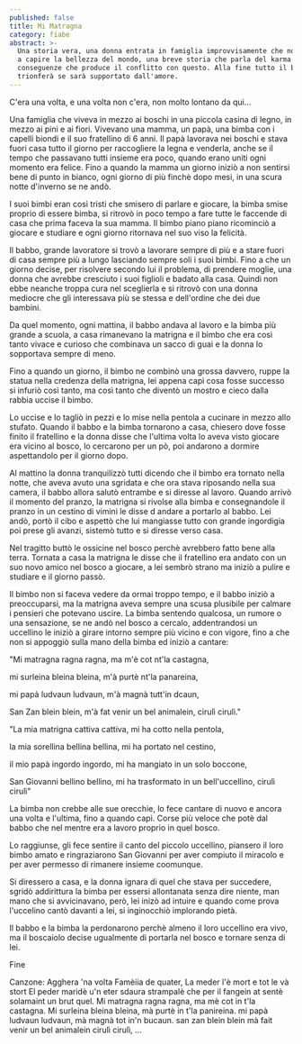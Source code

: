 ```yaml
---
published: false
title: Mi Matragna
category: fiabe
abstract: >-
  Una storia vera, una donna entrata in famiglia improvvisamente che non riesce
  a capire la bellezza del mondo, una breve storia che parla del karma e delle
  conseguenze che produce il conflitto con questo. Alla fine tutto il bene
  trionferà se sarà supportato dall'amore.
---
```


C'era una volta, e una volta non c'era, non molto lontano da qui...

Una famiglia che viveva in mezzo ai boschi in una piccola casina di legno, in mezzo ai pini e ai fiori.
Vivevano una mamma, un papà, una bimba con i capelli biondi e il suo fratellino di 6 anni.
Il papà lavorava nei boschi e stava fuori casa tutto il giorno per raccogliere la legna e venderla, anche se il tempo che passavano tutti insieme era poco, quando erano uniti ogni momento era felice. Fino a quando la mamma un giorno iniziò a non sentirsi bene di punto in bianco, ogni giorno di più finchè dopo mesi, in una scura notte d'inverno se ne andò.

I suoi bimbi eran così tristi che smisero di parlare e giocare, la bimba smise proprio di essere bimba, si ritrovò in poco tempo a fare tutte le faccende di casa che prima faceva la sua mamma.
Il bimbo piano piano ricominciò a giocare e studiare e ogni giorno ritornava nel suo viso la felicità.

Il babbo, grande lavoratore si trovò a lavorare sempre di più e a stare fuori di casa sempre più a lungo lasciando sempre soli i suoi bimbi. Fino a che un giorno decise, per risolvere secondo lui il problema, di prendere moglie, una donna che avrebbe cresciuto i suoi figlioli e badato alla casa. Quindi non ebbe neanche troppa cura nel sceglierla e si ritrovò con una donna mediocre che gli interessava più se stessa e dell'ordine che dei due bambini.

Da quel momento, ogni mattina, il babbo andava al lavoro e la bimba più grande a scuola, a casa rimanevano la matrigna e il bimbo che era così tanto vivace e curioso che combinava un sacco di guai e la donna lo sopportava sempre di meno.

Fino a quando un giorno, il bimbo ne combinò una grossa davvero, ruppe la statua nella credenza della matrigna, lei appena capì cosa fosse successo si infuriò così tanto, ma così tanto che diventò un mostro e cieco dalla rabbia uccise il bimbo.

Lo uccise e lo tagliò in pezzi e lo mise nella pentola a cucinare in mezzo allo stufato.
Quando il babbo e la bimba tornarono a casa, chiesero dove fosse finito il fratellino e la donna disse che l'ultima volta lo aveva visto giocare era vicino al bosco, lo cercarono per un pò, poi andarono a dormire aspettandolo per il giorno dopo.

Al mattino la donna tranquilizzò tutti dicendo che il bimbo era tornato nella notte, che aveva avuto una sgridata e che ora stava riposando nella sua camera, il babbo  allora salutò entrambe e si diresse al lavoro. Quando arrivò il momento del pranzo, la matrigna si rivolse alla bimba e consegnandole il pranzo in un cestino di vimini le disse d andare a portarlo al babbo.
Lei andò, portò il cibo e aspettò che lui mangiasse tutto con grande ingordigia poi prese gli avanzi, sistemò tutto e si diresse verso casa.

Nel tragitto buttò le ossicine nel bosco perchè avrebbero fatto bene alla terra. Tornata a casa la matrigna le disse che il fratellino era andato con un suo novo amico nel bosco a giocare, a lei sembrò strano ma iniziò a pulire e studiare e il giorno passò.

Il bimbo non si faceva vedere da ormai troppo tempo, e il babbo iniziò a preoccuparsi, ma la matrigna aveva sempre una scusa plusibile per calmare i pensieri che potevano uscire.
La bimba sentendo qualcosa, un rumore o una sensazione, se ne andò nel bosco a cercalo, addentrandosi  un uccellino le iniziò a girare intorno sempre più vicino e con vigore, fino a che non si appoggiò sulla mano della bimba ed iniziò a cantare:

"Mi matragna ragna ragna, ma m'è cot nt'la castagna,

mi surleina bleina bleina, m'à purtè nt'la panareina,

mi papà ludvaun ludvaun, m'à magnà tutt'in dcaun,

San Zan blein blein, m'à fat venir un bel animalein, cirulì cirulì."


"La mia matrigna cattiva cattiva, mi ha cotto nella pentola,

la mia sorellina bellina bellina, mi ha portato nel cestino,

il mio papà ingordo ingordo, mi ha mangiato in un solo boccone,

San Giovanni bellino bellino, mi ha trasformato in un bell'uccellino, cirulì cirulì"


La bimba non crebbe alle sue orecchie, lo fece cantare di nuovo e ancora una volta e l'ultima, fino a quando capì. Corse più veloce che potè dal babbo che nel mentre era a lavoro proprio in quel bosco. 

Lo raggiunse, gli fece sentire il canto del piccolo uccellino, piansero il loro bimbo amato e ringraziarono San Giovanni per aver compiuto il miracolo e per aver permesso di rimanere insieme coomunque.

Si diressero a casa, e la donna ignara di quel che stava per succedere, sgridò addirittura la bimba per essersi allontanata senza dire niente, man mano che si avvicinavano, però,  lei inizò ad intuire e quando come prova l'uccelino cantò davanti a lei, si inginocchiò implorando pietà.

Il babbo e la bimba la perdonarono perchè almeno il loro uccellino era vivo, ma il boscaiolo decise ugualmente di portarla nel bosco e tornare senza di lei.

Fine

Canzone:
Agghera 'na volta 
Famèiia de quater, 
La meder l'è mort 
e tot le và stort
El peder maridè
u'n eter sdaura strampalè
che per il fangein
at sentè solamaint
un brut quel.
Mi matragna ragna ragna, 
ma mè cot in t'la castagna. 
Mi surleina bleina bleina, 
mà purtè in t'la panireina. 
mi papà ludvaun ludvaun, 
mà magnà tot in'n bucaun. 
san zan blein blein 
mà fait venir un bel animalein 
cirulì cirulì, ...





